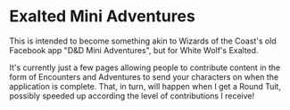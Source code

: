 Exalted Mini Adventures
=======================

This is intended to become something akin to Wizards of the Coast's old Facebook app "D&D Mini Adventures", but for White Wolf's Exalted. 

It's currently just a few pages allowing people to contribute content in the form of Encounters and Adventures to send your characters on when the application is complete. That, in turn, will happen when I get a Round Tuit, possibly speeded up according the level of contributions I receive!